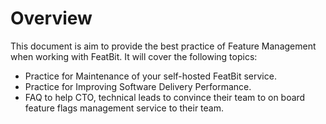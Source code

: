 # Overview

This document is aim to provide the best practice of Feature Management when working with FeatBit. It will cover the following topics:

- Practice for Maintenance of your self-hosted FeatBit service.
- Practice for Improving Software Delivery Performance.
- FAQ to help CTO, technical leads to convince their team to on board feature flags management service to their team.